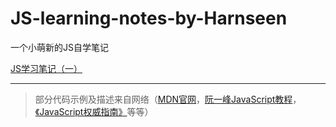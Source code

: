 # JS-learning-notes-by-Harnseen
一个小萌新的JS自学笔记

[JS学习笔记（一）](./JS知识点（一）.md)

---

> 部分代码示例及描述来自网络（[MDN官网](https://developer.mozilla.org/zh-CN/docs/Web/JavaScript)，[阮一峰JavaScript教程](https://wangdoc.com/javascript/index.html)，[《JavaScript权威指南》](https://book.douban.com/subject/2228378/)等等）
